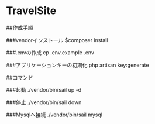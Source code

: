 # TravelSite

##作成手順

###vendorインストール
$composer install 

###.envの作成
cp .env.example .env 

###アプリケーションキーの初期化
php artisan key:generate

##コマンド

###起動
./vendor/bin/sail up -d

###停止
./vendor/bin/sail down

###Mysqlへ接続 
./vendor/bin/sail mysql 

